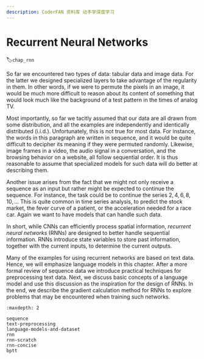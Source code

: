 ```yaml
---
description: CoderFAN 资料库 动手学深度学习
---
```


# Recurrent Neural Networks
:label:`chap_rnn`

So far we encountered two types of data: tabular data and image data.
For the latter we designed specialized layers to take advantage of the regularity in them.
In other words, if we were to permute the pixels in an image, it would be much more difficult to reason about its content of something that would look much like the background of a test pattern in the times of analog TV.

Most importantly, so far we tacitly assumed that our data are all drawn from some distribution,
and all the examples are independently and identically distributed (i.i.d.).
Unfortunately, this is not true for most data. For instance, the words in this paragraph are written in sequence, and it would be quite difficult to decipher its meaning if they were permuted randomly.
Likewise, image frames in a video, the audio signal in a conversation, and the browsing behavior on a website, all follow sequential order.
It is thus reasonable to assume that specialized models for such data will do better at describing them.

Another issue arises from the fact that we might not only receive a sequence as an input but rather might be expected to continue the sequence.
For instance, the task could be to continue the series $2, 4, 6, 8, 10, \ldots$ This is quite common in time series analysis, to predict the stock market, the fever curve of a patient, or the acceleration needed for a race car. Again we want to have models that can handle such data.

In short, while CNNs can efficiently process spatial information, *recurrent neural networks* (RNNs) are designed to better handle sequential information.
RNNs introduce state variables to store past information, together with the current inputs, to determine the current outputs.

Many of the examples for using recurrent networks are based on text data. Hence, we will emphasize language models in this chapter. After a more formal review of sequence data we introduce practical techniques for preprocessing text data.
Next, we discuss basic concepts of a language model and use this discussion as the inspiration for the design of RNNs.
In the end, we describe the gradient calculation method for RNNs to explore problems that may be encountered when training such networks.

```toc
:maxdepth: 2

sequence
text-preprocessing
language-models-and-dataset
rnn
rnn-scratch
rnn-concise
bptt
```


